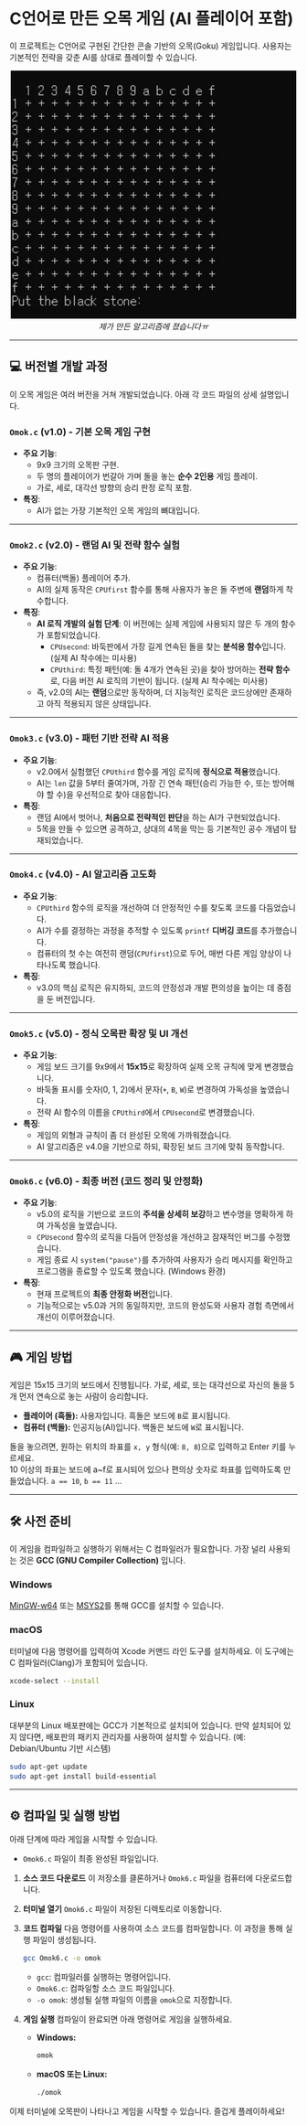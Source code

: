 # C언어로 만든 오목 게임 (AI 플레이어 포함)

이 프로젝트는 C언어로 구현된 간단한 콘솔 기반의 오목(Goku) 게임입니다. 사용자는 기본적인 전략을 갖춘 AI를 상대로 플레이할 수 있습니다.

<p align="center"><img src="./gif/play200.gif" width="500"><br><em>제가 만든 알고리즘에 졌습니다ㅠ</em></p>

---

## 💻 버전별 개발 과정

이 오목 게임은 여러 버전을 거쳐 개발되었습니다. 아래 각 코드 파일의 상세 설명입니다.

### `Omok.c` (v1.0) - 기본 오목 게임 구현
* **주요 기능**:
    * 9x9 크기의 오목판 구현.
    * 두 명의 플레이어가 번갈아 가며 돌을 놓는 **순수 2인용** 게임 플레이.
    * 가로, 세로, 대각선 방향의 승리 판정 로직 포함.
* **특징**:
    * AI가 없는 가장 기본적인 오목 게임의 뼈대입니다.

---

### `Omok2.c` (v2.0) - 랜덤 AI 및 전략 함수 실험
* **주요 기능**:
    * 컴퓨터(백돌) 플레이어 추가.
    * AI의 실제 동작은 `CPUfirst` 함수를 통해 사용자가 놓은 돌 주변에 **랜덤**하게 착수합니다.
* **특징**:
    * **AI 로직 개발의 실험 단계**: 이 버전에는 실제 게임에 사용되지 않은 두 개의 함수가 포함되었습니다.
        * `CPUsecond`: 바둑판에서 가장 길게 연속된 돌을 찾는 **분석용 함수**입니다. (실제 AI 착수에는 미사용)
        * `CPUthird`: 특정 패턴(예: 돌 4개가 연속된 곳)을 찾아 방어하는 **전략 함수**로, 다음 버전 AI 로직의 기반이 됩니다. (실제 AI 착수에는 미사용)
    * 즉, v2.0의 AI는 **랜덤**으로만 동작하며, 더 지능적인 로직은 코드상에만 존재하고 아직 적용되지 않은 상태입니다.

---

### `Omok3.c` (v3.0) - 패턴 기반 전략 AI 적용
* **주요 기능**:
    * v2.0에서 실험했던 `CPUthird` 함수를 게임 로직에 **정식으로 적용**했습니다.
    * AI는 `len` 값을 5부터 줄여가며, 가장 긴 연속 패턴(승리 가능한 수, 또는 방어해야 할 수)을 우선적으로 찾아 대응합니다.
* **특징**:
    * 랜덤 AI에서 벗어나, **처음으로 전략적인 판단**을 하는 AI가 구현되었습니다.
    * 5목을 만들 수 있으면 공격하고, 상대의 4목을 막는 등 기본적인 공수 개념이 탑재되었습니다.

---

### `Omok4.c` (v4.0) - AI 알고리즘 고도화
* **주요 기능**:
    * `CPUthird` 함수의 로직을 개선하여 더 안정적인 수를 찾도록 코드를 다듬었습니다.
    * AI가 수를 결정하는 과정을 추적할 수 있도록 `printf` **디버깅 코드**를 추가했습니다.
    * 컴퓨터의 첫 수는 여전히 랜덤(`CPUfirst`)으로 두어, 매번 다른 게임 양상이 나타나도록 했습니다.
* **특징**:
    * v3.0의 핵심 로직은 유지하되, 코드의 안정성과 개발 편의성을 높이는 데 중점을 둔 버전입니다.

---

### `Omok5.c` (v5.0) - 정식 오목판 확장 및 UI 개선
* **주요 기능**:
    * 게임 보드 크기를 9x9에서 **15x15**로 확장하여 실제 오목 규칙에 맞게 변경했습니다.
    * 바둑돌 표시를 숫자(0, 1, 2)에서 문자(`+`, `B`, `W`)로 변경하여 가독성을 높였습니다.
    * 전략 AI 함수의 이름을 `CPUthird`에서 `CPUsecond`로 변경했습니다.
* **특징**:
    * 게임의 외형과 규칙이 좀 더 완성된 오목에 가까워졌습니다.
    * AI 알고리즘은 v4.0을 기반으로 하되, 확장된 보드 크기에 맞춰 동작합니다.

---

### `Omok6.c` (v6.0) - 최종 버전 (코드 정리 및 안정화)
* **주요 기능**:
    * v5.0의 로직을 기반으로 코드의 **주석을 상세히 보강**하고 변수명을 명확하게 하여 가독성을 높였습니다.
    * `CPUsecond` 함수의 로직을 다듬어 안정성을 개선하고 잠재적인 버그를 수정했습니다.
    * 게임 종료 시 `system("pause")`를 추가하여 사용자가 승리 메시지를 확인하고 프로그램을 종료할 수 있도록 했습니다. (Windows 환경)
* **특징**:
    * 현재 프로젝트의 **최종 안정화 버전**입니다.
    * 기능적으로는 v5.0과 거의 동일하지만, 코드의 완성도와 사용자 경험 측면에서 개선이 이루어졌습니다.

---

## 🎮 게임 방법

게임은 15x15 크기의 보드에서 진행됩니다. 가로, 세로, 또는 대각선으로 자신의 돌을 5개 먼저 연속으로 놓는 사람이 승리합니다.

* **플레이어 (흑돌):** 사용자입니다. 흑돌은 보드에 `B`로 표시됩니다.
* **컴퓨터 (백돌):** 인공지능(AI)입니다. 백돌은 보드에 `W`로 표시됩니다.

돌을 놓으려면, 원하는 위치의 좌표를 `x, y` 형식(예: `8, 8`)으로 입력하고 Enter 키를 누르세요.<br>
10 이상의 좌표는 보드에 a~f로 표시되어 있으나 편의상 숫자로 좌표를 입력하도록 만들었습니다. `a == 10`, `b == 11` ...

---

## 🛠️ 사전 준비

이 게임을 컴파일하고 실행하기 위해서는 C 컴파일러가 필요합니다. 가장 널리 사용되는 것은 **GCC (GNU Compiler Collection)** 입니다.

### Windows
[MinGW-w64](https://www.mingw-w64.org/) 또는 [MSYS2](https://www.msys2.org/)를 통해 GCC를 설치할 수 있습니다.

### macOS
터미널에 다음 명령어를 입력하여 Xcode 커맨드 라인 도구를 설치하세요. 이 도구에는 C 컴파일러(Clang)가 포함되어 있습니다.
```bash
xcode-select --install
```

### Linux

대부분의 Linux 배포판에는 GCC가 기본적으로 설치되어 있습니다. 만약 설치되어 있지 않다면, 배포판의 패키지 관리자를 사용하여 설치할 수 있습니다. (예: Debian/Ubuntu 기반 시스템)

```bash
sudo apt-get update
sudo apt-get install build-essential
```
---

## ⚙️ 컴파일 및 실행 방법

아래 단계에 따라 게임을 시작할 수 있습니다.

- `Omok6.c` 파일이 최종 완성된 파일입니다.
1.  **소스 코드 다운로드**
    이 저장소를 클론하거나 `Omok6.c` 파일을 컴퓨터에 다운로드합니다.

2.  **터미널 열기**
    `Omok6.c` 파일이 저장된 디렉토리로 이동합니다.

3.  **코드 컴파일**
    다음 명령어를 사용하여 소스 코드를 컴파일합니다. 이 과정을 통해 실행 파일이 생성됩니다.
    ```bash
    gcc Omok6.c -o omok
    ```
    * `gcc`: 컴파일러를 실행하는 명령어입니다.
    * `Omok6.c`: 컴파일할 소스 코드 파일입니다.
    * `-o omok`: 생성될 실행 파일의 이름을 `omok`으로 지정합니다.

4.  **게임 실행**
    컴파일이 완료되면 아래 명령어로 게임을 실행하세요.

    * **Windows:**
        ```bash
        omok
        ```
    * **macOS 또는 Linux:**
        ```bash
        ./omok
        ```

이제 터미널에 오목판이 나타나고 게임을 시작할 수 있습니다. 즐겁게 플레이하세요!
